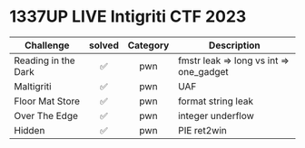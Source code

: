 # 1337UP LIVE Intigriti CTF 2023

| Challenge | solved | Category | Description | 
| --- | :---: | :---: | --- |
| Reading in the Dark  | ✅ | pwn | fmstr leak => long vs int => one_gadget |
| Maltigriti | ✅ | pwn | UAF |
| Floor Mat Store  | ✅ | pwn | format string leak |
| Over The Edge  | ✅ | pwn | integer underflow |
| Hidden | ✅ | pwn | PIE ret2win |